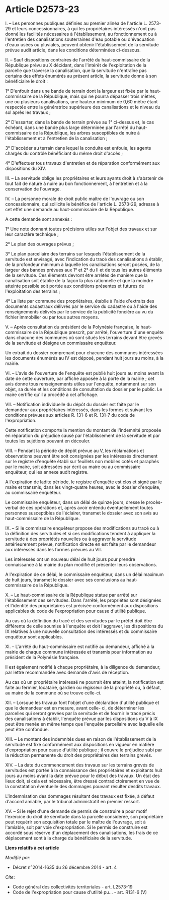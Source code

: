 # Article D2573-23

I. – Les personnes publiques définies au premier alinéa de l'article L. 2573-29 et leurs concessionnaires, à qui les
propriétaires intéressés n'ont pas donné les facilités nécessaires à l'établissement, au fonctionnement ou à l'entretien des
canalisations souterraines d'eau potable ou d'évacuation d'eaux usées ou pluviales, peuvent obtenir l'établissement de la
servitude prévue audit article, dans les conditions déterminées ci-dessous.

II. – Sauf dispositions contraires de l'arrêté du haut-commissaire de la République prévu au X décidant, dans l'intérêt de
l'exploitation de la parcelle que traverse la canalisation, que la servitude n'entraîne pas certains des effets énumérés au
présent article, la servitude donne à son bénéficiaire le droit :

1° D'enfouir dans une bande de terrain dont la largeur est fixée par le haut-commissaire de la République, mais qui ne pourra
dépasser trois mètres, une ou plusieurs canalisations, une hauteur minimum de 0,60 mètre étant respectée entre la génératrice
supérieure des canalisations et le niveau du sol après les travaux ;

2° D'essarter, dans la bande de terrain prévue au 1° ci-dessus et, le cas échéant, dans une bande plus large déterminée par
l'arrêté du haut-commissaire de la République, les arbres susceptibles de nuire à l'établissement et à l'entretien de la
canalisation ;

3° D'accéder au terrain dans lequel la conduite est enfouie, les agents chargés du contrôle bénéficiant du même droit
d'accès ;

4° D'effectuer tous travaux d'entretien et de réparation conformément aux dispositions du XIV.

III. – La servitude oblige les propriétaires et leurs ayants droit à s'abstenir de tout fait de nature à nuire au bon
fonctionnement, à l'entretien et à la conservation de l'ouvrage.

IV. – La personne morale de droit public maître de l'ouvrage ou son concessionnaire, qui sollicite le bénéfice de l'article
L. 2573-29, adresse à cet effet une demande au haut-commissaire de la République.

A cette demande sont annexés :

1° Une note donnant toutes précisions utiles sur l'objet des travaux et sur leur caractère technique ;

2° Le plan des ouvrages prévus ;

3° Le plan parcellaire des terrains sur lesquels l'établissement de la servitude est envisagé, avec l'indication du tracé des
canalisations à établir, de la profondeur minimum à laquelle les canalisations seront posées, de la largeur des bandes
prévues aux 1° et 2° du II et de tous les autres éléments de la servitude. Ces éléments devront être arrêtés de manière que
la canalisation soit établie de la façon la plus rationnelle et que la moindre atteinte possible soit portée aux conditions
présentes et futures de l'exploitation des terrains ;

4° La liste par commune des propriétaires, établie à l'aide d'extraits des documents cadastraux délivrés par le service du
cadastre ou à l'aide des renseignements délivrés par le service de la publicité foncière au vu du fichier immobilier ou par
tous autres moyens.

V. – Après consultation du président de la Polynésie française, le haut-commissaire de la République prescrit, par arrêté,
l'ouverture d'une enquête dans chacune des communes où sont situés les terrains devant être grevés de la servitude et désigne
un commissaire enquêteur.

Un extrait du dossier comprenant pour chacune des communes intéressées les documents énumérés au IV est déposé, pendant huit
jours au moins, à la mairie.

VI. – L'avis de l'ouverture de l'enquête est publié huit jours au moins avant la date de cette ouverture, par affiche apposée
à la porte de la mairie ; cet avis donne tous renseignements utiles sur l'enquête, notamment sur son objet, sa durée et les
conditions de consultation du dossier par le public. Le maire certifie qu'il a procédé à cet affichage.

VII. – Notification individuelle du dépôt du dossier est faite par le demandeur aux propriétaires intéressés, dans les formes
et suivant les conditions prévues aux articles R. 131-6 et R. 131-7 du code de l'expropriation.

Cette notification comporte la mention du montant de l'indemnité proposée en réparation du préjudice causé par
l'établissement de la servitude et par toutes les sujétions pouvant en découler.

VIII. – Pendant la période de dépôt prévue au V, les réclamations et observations peuvent être soit consignées par les
intéressés directement sur le registre d'enquête établi sur feuillets non mobiles cotés et paraphés par le maire, soit
adressées par écrit au maire ou au commissaire enquêteur, qui les annexe audit registre.

A l'expiration de ladite période, le registre d'enquête est clos et signé par le maire et transmis, dans les vingt-quatre
heures, avec le dossier d'enquête, au commissaire enquêteur.

Le commissaire enquêteur, dans un délai de quinze jours, dresse le procès-verbal de ces opérations et, après avoir entendu
éventuellement toutes personnes susceptibles de l'éclairer, transmet le dossier avec son avis au haut-commissaire de la
République.

IX. – Si le commissaire enquêteur propose des modifications au tracé ou à la définition des servitudes et si ces
modifications tendent à appliquer la servitude à des propriétés nouvelles ou à aggraver la servitude antérieurement prévue,
notification directe en est faite par le demandeur aux intéressés dans les formes prévues au VII.

Les intéressés ont un nouveau délai de huit jours pour prendre connaissance à la mairie du plan modifié et présenter leurs
observations.

A l'expiration de ce délai, le commissaire enquêteur, dans un délai maximum de huit jours, transmet le dossier avec ses
conclusions au haut-commissaire de la République.

X. – Le haut-commissaire de la République statue par arrêté sur l'établissement des servitudes. Dans l'arrêté, les propriétés
sont désignées et l'identité des propriétaires est précisée conformément aux dispositions applicables du code de
l'expropriation pour cause d'utilité publique.

Au cas où la définition du tracé et des servitudes par le préfet doit être différente de celle soumise à l'enquête et doit
l'aggraver, les dispositions du IX relatives à une nouvelle consultation des intéressés et du commissaire enquêteur sont
applicables.

XI. – L'arrêté du haut-commissaire est notifié au demandeur, affiché à la mairie de chaque commune intéressée et transmis
pour information au président de la Polynésie française.

Il est également notifié à chaque propriétaire, à la diligence du demandeur, par lettre recommandée avec demande d'avis de
réception.

Au cas où un propriétaire intéressé ne pourrait être atteint, la notification est faite au fermier, locataire, gardien ou
régisseur de la propriété ou, à défaut, au maire de la commune où se trouve celle-ci.

XII. – Lorsque les travaux font l'objet d'une déclaration d'utilité publique et que le demandeur est en mesure, avant celle-
ci, de déterminer les parcelles qui seront grevées par la servitude et de fournir le tracé précis des canalisations à
établir, l'enquête prévue par les dispositions du V à IX peut être menée en même temps que l'enquête parcellaire avec
laquelle elle peut être confondue.

XIII. – Le montant des indemnités dues en raison de l'établissement de la servitude est fixé conformément aux dispositions en
vigueur en matière d'expropriation pour cause d'utilité publique ; il couvre le préjudice subi par la réduction permanente du
droit des propriétaires des terrains grevés.

XIV. – La date du commencement des travaux sur les terrains grevés de servitudes est portée à la connaissance des
propriétaires et exploitants huit jours au moins avant la date prévue pour le début des travaux. Un état des lieux doit, si
cela est nécessaire, être dressé contradictoirement en vue de la constatation éventuelle des dommages pouvant résulter
desdits travaux.

L'indemnisation des dommages résultant des travaux est fixée, à défaut d'accord amiable, par le tribunal administratif en
premier ressort.

XV. – Si le rejet d'une demande de permis de construire a pour motif l'exercice du droit de servitude dans la parcelle
considérée, son propriétaire peut requérir son acquisition totale par le maître de l'ouvrage, soit à l'amiable, soit par voie
d'expropriation. Si le permis de construire est accordé sous réserve d'un déplacement des canalisations, les frais de ce
déplacement sont à la charge du bénéficiaire de la servitude.

**Liens relatifs à cet article**

_Modifié par_:

  - Décret n°2014-1635 du 26 décembre 2014 - art. 4

_Cite_:

  - Code général des collectivités territoriales - art. L2573-19
  - Code de l'expropriation pour cause d'utilité pu... - art. R131-6 (V)
